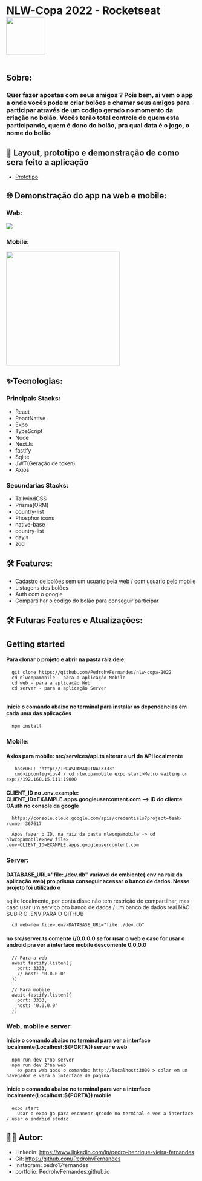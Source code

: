 # NLW-Copa 2022 - Rocketseat <img  align='center' width='100px' src='https://yt3.ggpht.com/ytc/AKedOLQkXnYChXAHOeBQLzwhk1_BHYgUXs6ITQOakoeNoQ=s176-c-k-c0x00ffffff-no-rj'/>

<p align='center'>
  <img src=''/>
</p>

## Sobre:

### Quer fazer apostas com seus amigos ? Pois bem, ai vem o app a onde vocês podem criar bolões e chamar seus amigos para participar através de um codigo gerado no momento da criação no bolão. Vocês terão total controle de quem esta participando, quem é dono do bolão, pra qual data é o jogo, o nome do bolão

## 🔖 Layout, prototipo e demonstração de como sera feito a aplicação

- [Prototipo](<https://www.figma.com/file/kljGN04X1AskPMV4o5pqbo/Bolão-da-Copa-(Community)?node-id=0%3A1>)

## 🌐 Demonstração do app na web e mobile:

### Web:
<img src='https://github.com/PedrohvFernandes/NLW-eSports-Ignite/blob/main/screenshot/screens/web/Screen1.png'/>

### Mobile:
<img width='300' src='https://github.com/PedrohvFernandes/NLW-eSports-Ignite/blob/main/screenshot/screens/Mobile/Screen1.jpeg'/>

## ✨Tecnologias:

### Principais Stacks:

- React
- ReactNative
- Expo
- TypeScript
- Node
- NextJs
- fastify
- Sqlite
- JWT(Geração de token)
- Axios

### Secundarias Stacks:

- TailwindCSS
- Prisma(ORM)
- country-list
- Phosphor icons
- native-base
- country-list
- dayjs
- zod

## 🛠️ Features:

- Cadastro de bolões sem um usuario pela web / com usuario pelo mobile
- Listagens dos bolões
- Auth com o google
- Compartilhar o codigo do bolão para conseguir participar

## 🛠️ Futuras Features e Atualizações:

## Getting started

#### Para clonar o projeto e abrir na pasta raiz dele.
```
  git clone https://github.com/PedrohvFernandes/nlw-copa-2022
  cd nlwcopamobile - para a aplicação Mobile
  cd web - para a aplicação Web
  cd server - para a aplicação Server
  
```

#### Inicie o comando abaixo no terminal para instalar as dependencias em cada uma das aplicações
```
  npm install
```
### Mobile:

#### Axios para mobile: src/services/api.ts alterar a url da API localmente
```
   baseURL: 'http://IPDASUAMAQUINA:3333'
   cmd>ipconfig>ipv4 / cd nlwcopamobile expo start>Metro waiting on exp://192.168.15.111:19000
```

#### CLIENT_ID no .env.example: CLIENT_ID=EXAMPLE.apps.googleusercontent.com --> ID do cliente OAuth no console da google
```
  https://console.cloud.google.com/apis/credentials?project=teak-runner-367617
  
  Apos fazer o ID, na raiz da pasta nlwcopamobile -> cd nlwcopamobile>new file> .env>CLIENT_ID=EXAMPLE.apps.googleusercontent.com
```

### Server:

#### DATABASE_URL="file:./dev.db" variavel de embiente(.env na raiz da aplicação web) pro prisma conseguir acessar o banco de dados. Nesse projeto foi utilizado o 
sqlite localmente, por conta disso não tem restrição de compartilhar, mas caso usar um serviço pro banco de dados / um banco de dados real NÃO SUBIR O 
.ENV PARA O GITHUB
```
  cd web>new file>.env>DATABASE_URL="file:./dev.db"
```

#### no src/server.ts comente //0.0.0.0 se for usar o web e caso for usar o android pra ver a interface mobile descomente 0.0.0.0 
```
  // Para a web
  await fastify.listen({
    port: 3333,
    // host: '0.0.0.0'
  })
  
  // Para mobile
  await fastify.listen({
    port: 3333,
    host: '0.0.0.0'
  })
```

### Web, mobile e server:

#### Inicie o comando abaixo no terminal para ver a interface localmente(Localhost:${PORTA}) server e web
```
  npm run dev 1°no server
  npm run dev 2°na web
    ex para web apos o comando: http://localhost:3000 > colar em um navegador e verá a interface da pagina 
```

#### Inicie o comando abaixo no terminal para ver a interface localmente(Localhost:${PORTA}) mobile
```
  expo start
    Usar o expo go para escanear qrcode no terminal e ver a interface / usar o android studio
```


## 👨‍💻 Autor:

- Linkedin: https://www.linkedin.com/in/pedro-henrique-vieira-fernandes
- Git: https://github.com/PedrohvFernandes
- Instagram: pedro17fernandes
- portfolio: PedrohvFernandes.github.io
